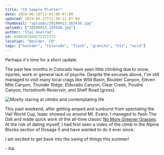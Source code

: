 ```yaml
---
title: "CO Sample Platter"
date: 2019-06-16T11:03:00-07:00
updated: 2019-06-27T11:44:11-07:00
thumbnail: "uploads/20190413_165436.jpg"
uploads: ["20190413_165436.jpg"]
author: "Itai Axelrad"
id: 6386287449275371723
location: "Boulder, CO"
tags: ["boulder", "Colorado", "flash", "granite", "V12", "wild"]
---
```


Perhaps it's time for a short update.

The past few months in Colorado have seen little climbing due to snow, injuries, work or general lack of psyche. Despite the excuses above, I've still managed to visit many local crags like Wild Basin, Boulder Canyon, Eleven Mile Canyon, Thunder Ridge, Eldorado Canyon, Clear Creek, Poudre Canyon, Horsetooth Reservoir, and Shelf Road (gross).

![Mostly staring at climbs and contemplating life](uploads/20190413_165436.jpg)

This past weekend, after getting amped and sunburnt from spectating the Vail World Cup, Isaac showed us around Mt. Evans. I managed to flash The Dali and made quick work of the all-time classic [No More Greener Grasses](https://www.youtube.com/watch?v=kZEKBASlH6g). At the risk of dating myself, I had first seen a video of the climb in the Alpine Blocks section of Dosage 5 and have wanted to do it ever since.

I am excited to get back into the swing of things this summer!

\- Itai
